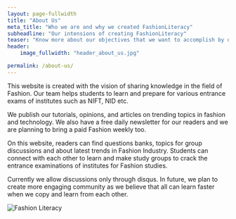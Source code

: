 ```yaml
---
layout: page-fullwidth
title: "About Us"
meta_title: "Who we are and why we created FashionLiteracy"
subheadline: "Our intensions of creating FashionLiteracy"
teaser: "Know more about our objectives that we want to accomplish by using the platform provided by FashionLiteracy"
header:
    image_fullwidth: "header_about_us.jpg"

permalink: /about-us/
---
```


This website is created with the vision of sharing knowledge in the field of
Fashion. Our team helps students to learn and prepare for various entrance exams of
institutes such as NIFT, NID etc. 


We publish our tutorials, opinions, and
articles on trending topics in fashion and technology. We also have a free
daily newsletter for our readers and we are planning to bring a paid Fashion
weekly too.


<!--
<script type="text/javascript" src="https://widgets.paper.li/javascripts/sr.subscribe.min.js"></script><script type="text/javascript">paperli.subscribe.show({id: 'ac2411f0-dbc0-466a-a8be-0dda21479eb1', domain: 'paper.li', width: '600px', locale: {"title":"Sign up to the newsletter","subscribe":"Subscribe","email.placeholder":"Please enter your email"}, style: '.subscribe-widget{background-color:#e5e5e5;}h2,label{color:#000;}.btn-info{background-color:#da0300;border-color:#da0300;color:#fff;}' });</script>
-->

On this website, readers can find questions banks, topics for group discussions
and about latest trends in Fashion Industry. Students can connect with each
other to learn and make study groups to crack the entrance examinations of
institutes for Fashion studies. 

Currently we allow discussions only through
disqus. In future, we plan to create more engaging community as we believe that
all can learn faster when we copy and learn from each other.

<img src="https://res.cloudinary.com/jitendrasingh/image/upload/v1597822542/fashionliteracy/about_us_hq3qwr.png" alt="Fashion Literacy">
